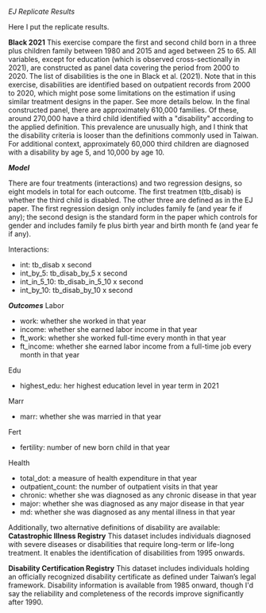 *EJ Replicate Results*

Here I put the replicate results.

**Black 2021**
This exercise compare the first and second child born in a three plus children family between 1980 and 2015 and aged between 25 to 65. All variables, except for education (which is observed cross-sectionally in 2021), are constructed as panel data covering the period from 2000 to 2020.
The list of disabilities is the one in Black et al. (2021). 
Note that in this exercise, disabilities are identified based on outpatient records from 2000 to 2020, which might pose some limitations on the estimation if using similar treatment designs in the paper. See more details below.
In the final constructed panel, there are approximately 610,000 families. Of these, around 270,000 have a third child identified with a "disability" according to the applied definition. 
This prevalence are unusually high, and I think that the disability criteria is looser than the definitions commonly used in Taiwan.
For additional context, approximately 60,000 third children are diagnosed with a disability by age 5, and 10,000 by age 10.

***Model***

There are four treatments (interactions) and two regression designs, so eight models in total for each outcome. 
The first treatmen t(tb_disab) is whether the third child is disabled. The other three are defined as in the EJ paper.
The first regression design only includes family fe (and year fe if any); the second design is the standard form in the paper which controls for gender and includes family fe plus birth year and birth month fe (and year fe if any). 

Interactions: 
- int: tb_disab x second
- int_by_5: tb_disab_by_5 x second
- int_in_5_10: tb_disab_in_5_10 x second
- int_by_10: tb_disab_by_10 x second

***Outcomes***
Labor
- work: whether she worked in that year
- income: whether she earned labor income in that year
- ft_work: whether she worked full-time every month in that year
- ft_income: whether she earned labor income from a full-time job every month in that year

Edu
- highest_edu: her highest education level in year term in 2021

Marr
- marr: whether she was married in that year

Fert
- fertility: number of new born child in that year

Health
- total_dot: a measure of health expenditure in that year
- outpatient_count: the number of outpatient visits in that year
- chronic: whether she was diagnosed as any chronic disease in that year
- major: whether she was diagnosed as any major disease in that year
- md:  whether she was diagnosed as any mental illness in that year


Additionally, two alternative definitions of disability are available:
**Catastrophic Illness Registry**
This dataset includes individuals diagnosed with severe diseases or disabilities that require long-term or life-long treatment. It enables the identification of disabilities from 1995 onwards.

**Disability Certification Registry**
This dataset includes individuals holding an officially recognized disability certificate as defined under Taiwan’s legal framework. 
Disability information is available from 1985 onward, though I'd say the reliability and completeness of the records improve significantly after 1990.